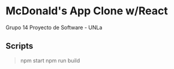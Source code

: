 # McDonald's App Clone w/React

Grupo 14 Proyecto de Software - UNLa

## Scripts

> npm start
> npm run build
